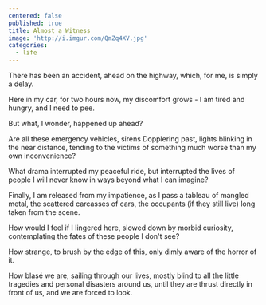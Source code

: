 ```yaml
---
centered: false
published: true
title: Almost a Witness
image: 'http://i.imgur.com/QmZq4XV.jpg'
categories:
  - life
---
```

There has been an accident,
ahead on the highway,
which, for me,
is simply a delay.

Here in my car,
for two hours now,
my discomfort grows -
I am tired and hungry,
and I need to pee.

But what, I wonder,
happened up ahead?

Are all these emergency vehicles,
sirens Dopplering past,
lights blinking in the near distance,
tending to the victims
of something much worse
than my own inconvenience?

What drama 
interrupted my peaceful ride,
but interrupted the lives
of people I will never know
in ways beyond
what I can imagine? 

Finally, I am released 
from my impatience,
as I pass a tableau 
of mangled metal,
the scattered carcasses of cars,
the occupants (if they still live)
long taken from the scene.

How would I feel
if I lingered here,
slowed down
by morbid curiosity,
contemplating the fates
of these people 
I don't see?

How strange,
to brush by the edge of this,
only dimly aware
of the horror of it.

How blasé we are,
sailing through our lives,
mostly blind to all the little tragedies
and personal disasters around us,
until they are thrust
directly in front of us,
and we are forced to look.
